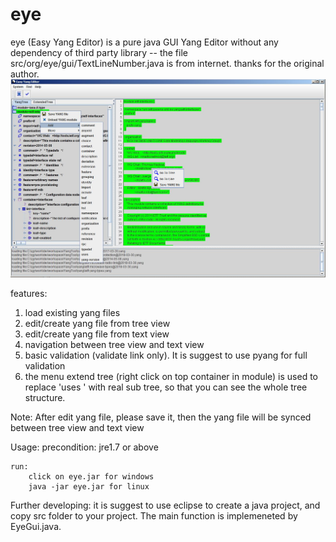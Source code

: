 # eye
eye (Easy Yang Editor) is a pure java GUI Yang Editor without any dependency of third party library
-- the file src/org/eye/gui/TextLineNumber.java is from internet. thanks for the original author.
![Image text](https://raw.githubusercontent.com/GuoyouZhang/eye/master/overview.JPG)

features:
1. load existing yang files
2. edit/create yang file from tree view
3. edit/create yang file from text view
4. navigation between tree view and text view
5. basic validation (validate link only). It is suggest to use pyang for full validation
6. the menu extend tree (right click on top container in module) is used to replace 'uses <grouping>' with real sub tree,
   so that you can see the whole tree structure.

Note:
After edit yang file, please save it, then the yang file will be synced between tree view and text view

Usage:
    precondition:
        jre1.7 or above

    run:
        click on eye.jar for windows 
        java -jar eye.jar for linux 

Further developing:
    it is suggest to use eclipse to create a java project, and copy src folder to your project. The main function is implemeneted by EyeGui.java.
